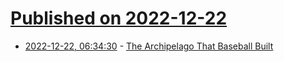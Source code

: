 # [Published on 2022-12-22](index.md)

* [2022-12-22, 06:34:30](https://news.ycombinator.com/item?id=34090494) - [The Archipelago That Baseball Built](https://deadspin.com/greetings-from-palau-the-micronesian-archipelago-that-1819864501)
